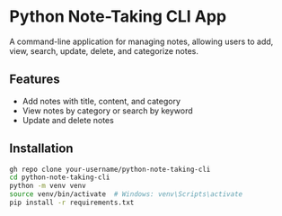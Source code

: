 # Python Note-Taking CLI App

A command-line application for managing notes, allowing users to add, view, search, update, delete, and categorize notes.

## Features
- Add notes with title, content, and category
- View notes by category or search by keyword
- Update and delete notes

## Installation
```bash
gh repo clone your-username/python-note-taking-cli
cd python-note-taking-cli
python -m venv venv
source venv/bin/activate  # Windows: venv\Scripts\activate
pip install -r requirements.txt
